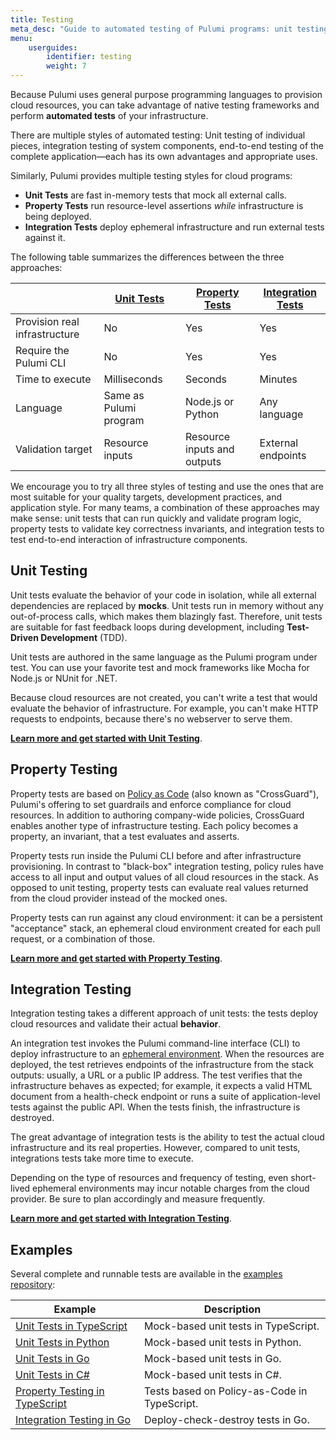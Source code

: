 ```yaml
---
title: Testing
meta_desc: "Guide to automated testing of Pulumi programs: unit testing, property testing, integration testing."
menu:
    userguides:
        identifier: testing
        weight: 7
---
```


Because Pulumi uses general purpose programming languages to provision cloud resources, you can take advantage of native testing frameworks and perform **automated tests** of your infrastructure.

There are multiple styles of automated testing: Unit testing of individual pieces, integration testing of system components, end-to-end testing of the complete application&mdash;each has its own advantages and appropriate uses.

Similarly, Pulumi provides multiple testing styles for cloud programs:

- **Unit Tests** are fast in-memory tests that mock all external calls.
- **Property Tests** run resource-level assertions *while* infrastructure is being deployed.
- **Integration Tests** deploy ephemeral infrastructure and run external tests against it.

The following table summarizes the differences between the three approaches:

|                                | [**Unit Tests**](/docs/guides/testing/unit)    | [**Property Tests**](/docs/guides/testing/property-testing)  | [**Integration Tests**](/docs/guides/testing/integration)  |
|--------------------------------|---------------|---------|----------|
| Provision real infrastructure  | No            | Yes     | Yes      |
| Require the Pulumi CLI         | No            | Yes     | Yes      |
| Time to execute                | Milliseconds  | Seconds | Minutes  |
| Language                       | Same as Pulumi program  | Node.js or Python  | Any language  |
| Validation target              | Resource inputs  | Resource inputs and outputs | External endpoints |

We encourage you to try all three styles of testing and use the ones that are most suitable for your quality targets, development practices, and application style. For many teams, a combination of these approaches may make sense: unit tests that can run quickly and validate program logic, property tests to validate key correctness invariants, and integration tests to test end-to-end interaction of infrastructure components.

## Unit Testing

Unit tests evaluate the behavior of your code in isolation, while all external dependencies are replaced by **mocks**. Unit tests run in memory without any out-of-process calls, which makes them blazingly fast. Therefore, unit tests are suitable for fast feedback loops during development, including **Test-Driven Development** (TDD).

Unit tests are authored in the same language as the Pulumi program under test. You can use your favorite test and mock frameworks like Mocha for Node.js or NUnit for .NET.

Because cloud resources are not created, you can't write a test that would evaluate the behavior of infrastructure. For example, you can't make HTTP requests to endpoints, because there's no webserver to serve them.

[**Learn more and get started with Unit Testing**](/docs/guides/testing/unit).

## Property Testing

Property tests are based on [Policy as Code](/docs/guides/crossguard/) (also known as "CrossGuard"), Pulumi's offering to set guardrails and enforce compliance for cloud resources. In addition to authoring company-wide policies, CrossGuard enables another type of infrastructure testing. Each policy becomes a property, an invariant, that a test evaluates and asserts.

Property tests run inside the Pulumi CLI before and after infrastructure provisioning. In contrast to "black-box" integration testing, policy rules have access to all input and output values of all cloud resources in the stack. As opposed to unit testing, property tests can evaluate real values returned from the cloud provider instead of the mocked ones.

Property tests can run against any cloud environment: it can be a persistent "acceptance" stack, an ephemeral cloud environment created for each pull request, or a combination of those.

[**Learn more and get started with Property Testing**](/docs/guides/testing/property-testing).

## Integration Testing

Integration testing takes a different approach of unit tests: the tests deploy cloud resources and validate their actual **behavior**.

An integration test invokes the Pulumi command-line interface (CLI) to deploy infrastructure to an [ephemeral environment](https://about.gitlab.com/blog/2020/01/27/kubecon-na-2019-are-you-about-to-break-prod/). When the resources are deployed, the test retrieves endpoints of the infrastructure from the stack outputs: usually, a URL or a public IP address. The test verifies that the infrastructure behaves as expected; for example, it expects a valid HTML document from a health-check endpoint or runs a suite of application-level tests against the public API. When the tests finish, the infrastructure is destroyed.

The great advantage of integration tests is the ability to test the actual cloud infrastructure and its real properties. However, compared to unit tests, integrations tests take more time to execute.

Depending on the type of resources and frequency of testing, even short-lived ephemeral environments may incur notable charges from the cloud provider. Be sure to plan accordingly and measure frequently.

[**Learn more and get started with Integration Testing**](/docs/guides/testing/integration).

## Examples

Several complete and runnable tests are available in the [examples repository](https://github.com/pulumi/examples#testing):

Example		| Description |
----- 		| --------- |
[Unit Tests in TypeScript](https://github.com/pulumi/examples/tree/74db62a03d013c2854d2cf933c074ea0a3bbf69d/testing-unit-ts)      | Mock-based unit tests in TypeScript.
[Unit Tests in Python](https://github.com/pulumi/examples/tree/74db62a03d013c2854d2cf933c074ea0a3bbf69d/testing-unit-py)  | Mock-based unit tests in Python.
[Unit Tests in Go](https://github.com/pulumi/examples/tree/74db62a03d013c2854d2cf933c074ea0a3bbf69d/testing-unit-go)      | Mock-based unit tests in Go.
[Unit Tests in C#](https://github.com/pulumi/examples/tree/74db62a03d013c2854d2cf933c074ea0a3bbf69d/testing-unit-cs)      | Mock-based unit tests in C#.
[Property Testing in TypeScript](https://github.com/pulumi/examples/tree/74db62a03d013c2854d2cf933c074ea0a3bbf69d/testing-pac-ts)       | Tests based on Policy-as-Code in TypeScript.
[Integration Testing in Go](https://github.com/pulumi/examples/tree/31056c3480cc445e5d4d3a8a0a86977adce2bc5e/testing-integration)  | Deploy-check-destroy tests in Go.
